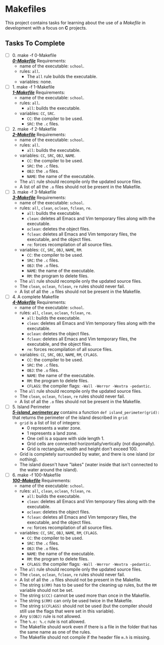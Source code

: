 # Makefiles

This project contains tasks for learning about the use of a *Makefile* in development with a focus on __C__ projects.

## Tasks To Complete

+ [ ] 0\. make -f 0-Makefile <br/>_**[0-Makefile](0-Makefile)**_ Requirements:
  + name of the executable: `school`.
  + rules: `all`.
    + The `all` rule builds the executable.
  + variables: none.
+ [ ] 1\. make -f 1-Makefile <br/>_**[1-Makefile](1-Makefile)**_ Requirements:
  + name of the executable: `school`.
  + rules: `all`.
    + `all`: builds the executable.
  + variables: `CC`, `SRC`.
    + `CC`: the compiler to be used.
    + `SRC`: the `.c` files.
+ [ ] 2\. make -f 2-Makefile <br/>_**[2-Makefile](2-Makefile)**_ Requirements:
  + name of the executable: `school`.
  + rules: `all`.
    + `all`: builds the executable.
  + variables: `CC`, `SRC`, `OBJ`, `NAME`.
    + `CC`: the compiler to be used.
    + `SRC`: the `.c` files.
    + `OBJ`: the `.o` files.
    + `NAME`: the name of the executable.
  + The `all` rule should recompile only the updated source files.
  + A list of all the `.o` files should not be present in the Makefile.
+ [ ] 3\. make -f 3-Makefile <br/>_**[3-Makefile](3-Makefile)**_ Requirements:
  + name of the executable: `school`.
  + rules: `all`, `clean`, `oclean`, `fclean`, `re`.
    + `all`: builds the executable.
    + `clean`: deletes all Emacs and Vim temporary files along with the executable.
    + `oclean`: deletes the object files.
    + `fclean`: deletes all Emacs and Vim temporary files, the executable, and the object files.
    + `re`: forces recompilation of all source files.
  + variables: `CC`, `SRC`, `OBJ`, `NAME`, `RM`.
    + `CC`: the compiler to be used.
    + `SRC`: the `.c` files.
    + `OBJ`: the `.o` files.
    + `NAME`: the name of the executable.
    + `RM`: the program to delete files.
  + The `all` rule should recompile only the updated source files.
  + The `clean`, `oclean`, `fclean`, `re` rules should never fail.
  + A list of all the `.o` files should not be present in the Makefile.
+ [ ] 4\. A complete Makefile <br/>_**[4-Makefile](4-Makefile)**_ Requirements:
  + name of the executable: `school`.
  + rules: `all`, `clean`, `oclean`, `fclean`, `re`.
    + `all`: builds the executable.
    + `clean`: deletes all Emacs and Vim temporary files along with the executable.
    + `oclean`: deletes the object files.
    + `fclean`: deletes all Emacs and Vim temporary files, the executable, and the object files.
    + `re`: forces recompilation of all source files.
  + variables: `CC`, `SRC`, `OBJ`, `NAME`, `RM`, `CFLAGS`.
    + `CC`: the compiler to be used.
    + `SRC`: the `.c` files.
    + `OBJ`: the `.o` files.
    + `NAME`: the name of the executable.
    + `RM`: the program to delete files.
    + `CFLAGS`: the compiler flags: `-Wall -Werror -Wextra -pedantic`.
  + The `all` rule should recompile only the updated source files.
  + The `clean`, `oclean`, `fclean`, `re` rules should never fail.
  + A list of all the `.o` files should not be present in the Makefile.
+ [ ] 5\. Island Perimeter <br/>_**[5-island_perimeter.py](5-island_perimeter.py)**_ contains a function `def island_perimeter(grid):` that returns the perimeter of the island described in `grid`:
  + `grid` is a list of list of integers:
    + 0 represents a water zone.
    + 1 represents a land zone.
    + One cell is a square with side length 1.
    + Grid cells are connected horizontally/vertically (not diagonally).
    + Grid is rectangular, width and height don't exceed 100.
  + Grid is completely surrounded by water, and there is one island (or nothing).
  + The island doesn't have "lakes" (water inside that isn't connected to the water around the island).
+ [ ] 6\. make -f 100-Makefile <br/>_**[100-Makefile](100-Makefile)**_ Requirements:
  + name of the executable: `school`.
  + rules: `all`, `clean`, `oclean`, `fclean`, `re`.
    + `all`: builds the executable.
    + `clean`: deletes all Emacs and Vim temporary files along with the executable.
    + `oclean`: deletes the object files.
    + `fclean`: deletes all Emacs and Vim temporary files, the executable, and the object files.
    + `re`: forces recompilation of all source files.
  + variables: `CC`, `SRC`, `OBJ`, `NAME`, `RM`, `CFLAGS`.
    + `CC`: the compiler to be used.
    + `SRC`: the `.c` files.
    + `OBJ`: the `.o` files.
    + `NAME`: the name of the executable.
    + `RM`: the program to delete files.
    + `CFLAGS`: the compiler flags: `-Wall -Werror -Wextra -pedantic`.
  + The `all` rule should recompile only the updated source files.
  + The `clean`, `oclean`, `fclean`, `re` rules should never fail.
  + A list of all the `.o` files should not be present in the Makefile.
  + The string `$(RM)` has to be used for the cleaning up rules, but the `RM` variable should not be set.
  + The string `$(CC)` cannot be used more than once in the Makefile.
  + The string `$(RM)` can only be used twice in the Makefile.
  + The string `$(CFLAGS)` should not be used (but the compiler should still use the flags that were set in this variable).
  + Any `$(OBJ)` rule is not allowed.
  + The `%.o: %.c` rule is not allowed.
  + The Makefile should work even if there is a file in the folder that has the same name as one of the rules.
  + The Makefile should not compile if the header file `m.h` is missing.
